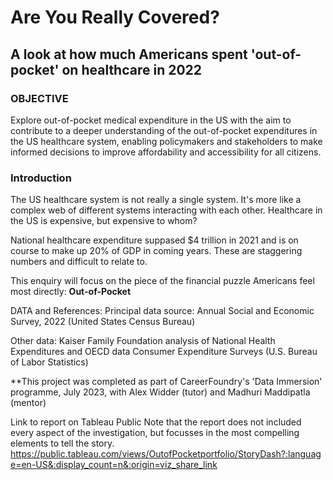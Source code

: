 # Are You Really Covered?
## A look at how much Americans spent 'out-of-pocket' on healthcare in 2022 

### OBJECTIVE
Explore out-of-pocket medical expenditure in the US with the aim to contribute to a deeper understanding of the out-of-pocket expenditures in the US healthcare system, enabling policymakers and stakeholders to make informed decisions to improve affordability and accessibility for all citizens.

### Introduction

The US healthcare system is not really a single system. It's more like a complex web of different systems interacting with each other. Healthcare in the US is expensive, but expensive to whom?

National healthcare expenditure suppased $4 trillion in 2021 and is on course to make up 20% of GDP in coming years. These are staggering numbers and difficult to relate to.

This enquiry will focus on the piece of the financial puzzle Americans feel most directly: **Out-of-Pocket**

DATA and References:
Principal data source: Annual Social and Economic Survey, 2022 (United States Census Bureau)

Other data:
Kaiser Family Foundation analysis of National Health Expenditures and OECD data
Consumer Expenditure Surveys (U.S. Bureau of Labor Statistics)

**This project was completed as part of CareerFoundry's 'Data Immersion' programme, July 2023, with Alex Widder (tutor) and Madhuri Maddipatla (mentor)

Link to report on Tableau Public
Note that the report does not included every aspect of the investigation, but focusses in the most compelling elements to tell the story.
https://public.tableau.com/views/OutofPocketportfolio/StoryDash?:language=en-US&:display_count=n&:origin=viz_share_link





